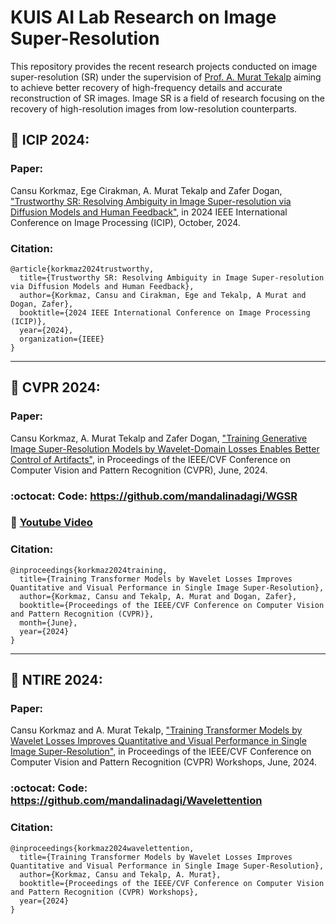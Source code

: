 # KUIS AI Lab Research on Image Super-Resolution

This repository provides the recent research projects conducted on image super-resolution (SR) under the supervision of [Prof. A. Murat Tekalp](http://mysite.ku.edu.tr/mtekalp/) aiming to achieve better recovery of high-frequency details and accurate reconstruction of SR images. Image SR is a field of research focusing on the recovery of high-resolution images from low-resolution counterparts. 

## :tada: ICIP 2024: 
### Paper: 
Cansu Korkmaz, Ege Cirakman, A. Murat Tekalp and Zafer Dogan, ["Trustworthy SR: Resolving Ambiguity in Image Super-resolution via Diffusion Models and Human Feedback"](https://arxiv.org/pdf/2402.07597.pdf), in 2024 IEEE International Conference on Image Processing (ICIP), October, 2024.
### Citation: 
```
@article{korkmaz2024trustworthy,
  title={Trustworthy SR: Resolving Ambiguity in Image Super-resolution via Diffusion Models and Human Feedback},
  author={Korkmaz, Cansu and Cirakman, Ege and Tekalp, A Murat and Dogan, Zafer},
  booktitle={2024 IEEE International Conference on Image Processing (ICIP)},
  year={2024},
  organization={IEEE}
}
```
---

## :tada: CVPR 2024: 
### Paper: 
Cansu Korkmaz, A. Murat Tekalp and Zafer Dogan, ["Training Generative Image Super-Resolution Models by Wavelet-Domain Losses Enables Better Control of Artifacts"](https://arxiv.org/pdf/2402.19215.pdf), in Proceedings of the IEEE/CVF Conference on Computer Vision and Pattern Recognition (CVPR), June, 2024.
### :octocat: Code: https://github.com/mandalinadagi/WGSR
### 📀 [Youtube Video](https://www.youtube.com/watch?v=S3UugbDTxYs)
### Citation: 
```
@inproceedings{korkmaz2024training,
  title={Training Transformer Models by Wavelet Losses Improves Quantitative and Visual Performance in Single Image Super-Resolution},
  author={Korkmaz, Cansu and Tekalp, A. Murat and Dogan, Zafer},
  booktitle={Proceedings of the IEEE/CVF Conference on Computer Vision and Pattern Recognition (CVPR)},
  month={June},
  year={2024}
}
```
---

## :tada: NTIRE 2024: 
### Paper: 
Cansu Korkmaz and A. Murat Tekalp, ["Training Transformer Models by Wavelet Losses Improves Quantitative and Visual Performance in Single Image Super-Resolution"](https://arxiv.org/pdf/2404.11273.pdf), in Proceedings of the IEEE/CVF Conference on Computer Vision and Pattern Recognition (CVPR) Workshops, June, 2024.
### :octocat: Code: https://github.com/mandalinadagi/Wavelettention
### Citation: 
```
@inproceedings{korkmaz2024wavelettention,
  title={Training Transformer Models by Wavelet Losses Improves Quantitative and Visual Performance in Single Image Super-Resolution},
  author={Korkmaz, Cansu and Tekalp, A. Murat},
  booktitle={Proceedings of the IEEE/CVF Conference on Computer Vision and Pattern Recognition (CVPR) Workshops},
  year={2024}
}
```
